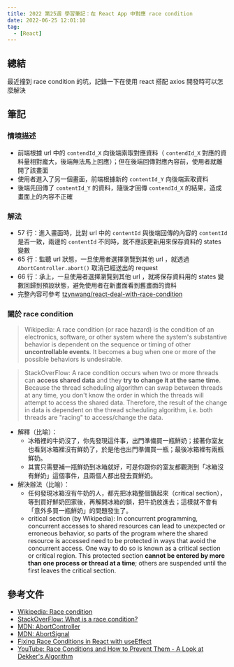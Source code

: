 ```yaml
---
title: 2022 第25週 學習筆記：在 React App 中對應 race condition
date: 2022-06-25 12:01:10
tag:
  - [React]
---
```


## 總結

最近撞到 race condition 的坑，記錄一下在使用 react 搭配 axios 開發時可以怎麼解決

## 筆記

### 情境描述

- 前端根據 url 中的 `contendId_X` 向後端索取對應資料（ `contendId_X` 對應的資料量相對龐大，後端無法馬上回應）；但在後端回傳對應內容前，使用者就離開了該畫面
- 使用者進入了另一個畫面，前端根據新的 `contentId_Y` 向後端索取資料
- 後端先回傳了 `contentId_Y` 的資料，隨後才回傳 `contendId_X` 的結果，造成畫面上的內容不正確

### 解法

- 57 行：進入畫面時，比對 url 中的 `contentId` 與後端回傳的內容的 `contentId` 是否一致，兩邊的 `contentId` 不同時，就不應該更新用來保存資料的 states 變數
- 65 行：監聽 url 狀態，一旦使用者選擇瀏覽到其他 url ，就透過 `AbortController.abort()` 取消已經送出的 request
- 66 行：承上，一旦使用者選擇瀏覽到其他 url ，就將保存資料用的 states 變數回歸到預設狀態，避免使用者在新畫面看到舊畫面的資料
- 完整內容可參考 [tzynwang/react-deal-with-race-condition](https://github.com/tzynwang/react-deal-with-race-condition)

<script src="https://gist.github.com/tzynwang/0488ab7b41d06d52f83afa7022c85905.js"></script>

### 關於 race condition

> Wikipedia: A race condition (or race hazard) is the condition of an electronics, software, or other system where the system's substantive behavior is dependent on the sequence or timing of other **uncontrollable events**. It becomes a bug when one or more of the possible behaviors is undesirable.

> StackOverFlow: A race condition occurs when two or more threads can **access shared data** and they **try to change it at the same time**. Because the thread scheduling algorithm can swap between threads at any time, you don't know the order in which the threads will attempt to access the shared data. Therefore, the result of the change in data is dependent on the thread scheduling algorithm, i.e. both threads are "racing" to access/change the data.

- 解釋（比喻）：
  - 冰箱裡的牛奶沒了，你先發現這件事，出門準備買一瓶鮮奶；接著你室友也看到冰箱裡沒有鮮奶了，於是他也出門準備買一瓶；最後冰箱裡有兩瓶鮮奶。
  - 其實只需要補一瓶鮮奶到冰箱就好，可是你跟你的室友都觀測到「冰箱沒有鮮奶」這個事件，且兩個人都出發去買鮮奶。
- 解決辦法（比喻）：
  - 任何發現冰箱沒有牛奶的人，都先把冰箱整個鎖起來（critical section），等到買好鮮奶回家後，再解開冰箱的鎖，把牛奶放進去；這樣就不會有「意外多買一瓶鮮奶」的問題發生了。
  - critical section (by Wikipedia): In concurrent programming, concurrent accesses to shared resources can lead to unexpected or erroneous behavior, so parts of the program where the shared resource is accessed need to be protected in ways that avoid the concurrent access. One way to do so is known as a critical section or critical region. This protected section **cannot be entered by more than one process or thread at a time**; others are suspended until the first leaves the critical section.

## 參考文件

- [Wikipedia: Race condition](https://en.wikipedia.org/wiki/Race_condition)
- [StackOverFlow: What is a race condition?](https://stackoverflow.com/questions/34510/what-is-a-race-condition)
- [MDN: AbortController](https://developer.mozilla.org/en-US/docs/Web/API/AbortController)
- [MDN: AbortSignal](https://developer.mozilla.org/en-US/docs/Web/API/AbortSignal)
- [Fixing Race Conditions in React with useEffect](https://maxrozen.com/race-conditions-fetching-data-react-with-useeffect#fixing-the-useeffect-race-condition=)
- [YouTube: Race Conditions and How to Prevent Them - A Look at Dekker's Algorithm](https://youtu.be/MqnpIwN7dz0)
